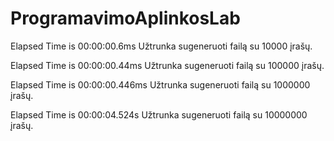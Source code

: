 # ProgramavimoAplinkosLab
Elapsed Time is 00:00:00.6ms Užtrunka sugeneruoti failą su 10000 įrašų.

Elapsed Time is 00:00:00.44ms Užtrunka sugeneruoti failą su 100000 įrašų. 

Elapsed Time is 00:00:00.446ms Užtrunka sugeneruoti failą su 1000000 įrašų.

Elapsed Time is 00:00:04.524s Užtrunka sugeneruoti failą su 10000000 įrašų.
